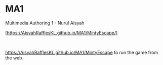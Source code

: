 # MA1
Multimedia Authoring 1 - Nurul Aisyah

[https://AisyahRafflesKL.github.io/MA1/MintyEscape/]​

​

https://AisyahRafflesKL.github.io/MA1/MintyEscape to run the game from the web
